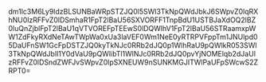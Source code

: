 dm1lc3M6Ly9ldzBLSUNBaWRpSTZJQ0l5SWl3TkNpQWdJbkJ6SWpvZ0lqRXhNU0lzRFFvZ0lDSmhaR1FpT2lBaU56SXVORFF1TnpBdU1USTBJaXdOQ2lBZ0luQnZjblFpT2lBaU1qVTVOREFpTEEwS0lDQWlhV1FpT2lBaU56STRaamxpWW1ZdFkyRXdNeTAwTWpWa0xUa3laVEF0Wm1NeE0yRTRPVFppTm1JNUlpd05DaUFnSW1GcFpDSTZJQ0kyTkNJc0RRb2dJQ0p1WlhRaU9pQWlkR053SWl3TkNpQWdJblI1Y0dVaU9pQWlibTl1WlNJc0RRb2dJQ0pvYjNOMElqb2dJaUlzRFFvZ0lDSndZWFJvSWpvZ0lpSXNEUW9nSUNKMGJITWlPaUFpSWcwS2ZRPT0=
